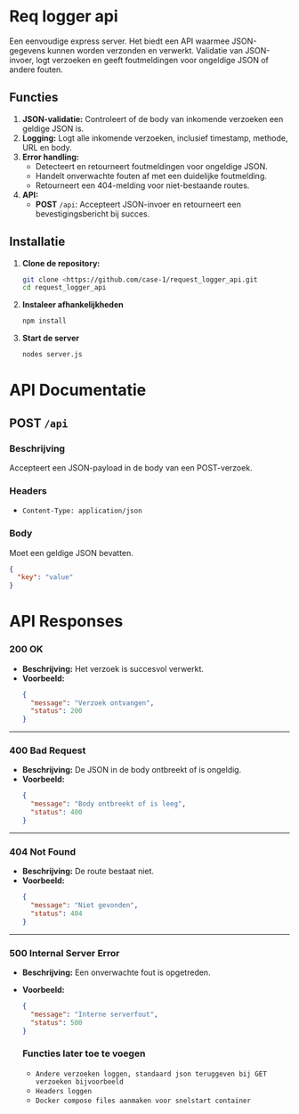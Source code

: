 # Req logger api

Een eenvoudige express server. Het biedt een API waarmee JSON-gegevens kunnen worden verzonden en verwerkt. Validatie van JSON-invoer, logt verzoeken en geeft foutmeldingen voor ongeldige JSON of andere fouten.

## Functies

1. **JSON-validatie:** Controleert of de body van inkomende verzoeken een geldige JSON is.
2. **Logging:** Logt alle inkomende verzoeken, inclusief timestamp, methode, URL en body.
3. **Error handling:**
   - Detecteert en retourneert foutmeldingen voor ongeldige JSON.
   - Handelt onverwachte fouten af met een duidelijke foutmelding.
   - Retourneert een 404-melding voor niet-bestaande routes.
4. **API:** 
   - **POST** `/api`: Accepteert JSON-invoer en retourneert een bevestigingsbericht bij succes.

## Installatie

1. **Clone de repository:**
   ```bash
   git clone <https://github.com/case-1/request_logger_api.git
   cd request_logger_api
   ```

2. **Instaleer afhankelijkheden**
    ``` bash
    npm install
    ```

3. **Start de server**
    ``` bash
    nodes server.js
    ```

# API Documentatie

## POST `/api`

### Beschrijving
Accepteert een JSON-payload in de body van een POST-verzoek. 

### Headers
- `Content-Type: application/json`

### Body
Moet een geldige JSON bevatten.
```json
{
  "key": "value"
}
```

# API Responses

### **200 OK**
- **Beschrijving:** Het verzoek is succesvol verwerkt.
- **Voorbeeld:**
  ```json
  {
    "message": "Verzoek ontvangen",
    "status": 200
  }
  ```

---

### **400 Bad Request**
- **Beschrijving:** De JSON in de body ontbreekt of is ongeldig.
- **Voorbeeld:**
  ```json
  {
    "message": "Body ontbreekt of is leeg",
    "status": 400
  }
  ```

---

### **404 Not Found**
- **Beschrijving:** De route bestaat niet.
- **Voorbeeld:**
  ```json
  {
    "message": "Niet gevonden",
    "status": 404
  }
  ```

---

### **500 Internal Server Error**
- **Beschrijving:** Een onverwachte fout is opgetreden.
- **Voorbeeld:**
  ```json
  {
    "message": "Interne serverfout",
    "status": 500
  }
  ```

  ### Functies later toe te voegen

  - `Andere verzoeken loggen, standaard json teruggeven bij GET verzoeken bijvoorbeeld`
  - `Headers loggen`
  - `Docker compose files aanmaken voor snelstart container`

